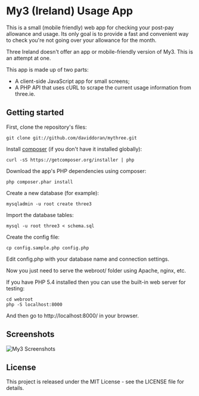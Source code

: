 # My3 (Ireland) Usage App

This is a small (mobile friendly) web app for checking your post-pay allowance and usage.
Its only goal is to provide a fast and convenient way to check you're not going over your allowance for the month.

Three Ireland doesn't offer an app or mobile-friendly version of My3. This is an attempt at one.

This app is made up of two parts:

- A client-side JavaScript app for small screens;
- A PHP API that uses cURL to scrape the current usage information from three.ie.

## Getting started

First, clone the repository's files:

    git clone git://github.com/daviddoran/mythree.git

Install [composer](http://getcomposer.org/) (if you don't have it installed globally):

    curl -sS https://getcomposer.org/installer | php

Download the app's PHP dependencies using composer:

    php composer.phar install

Create a new database (for example):

    mysqladmin -u root create three3

Import the database tables:

    mysql -u root three3 < schema.sql

Create the config file:

    cp config.sample.php config.php

Edit config.php with your database name and connection settings.

Now you just need to serve the webroot/ folder using Apache, nginx, etc.

If you have PHP 5.4 installed then you can use the built-in web server for testing:

    cd webroot
    php -S localhost:8000

And then go to http://localhost:8000/ in your browser.

## Screenshots

![My3 Screenshots](http://daviddoran.github.com/mythree/screenshots.png "My3 Screenshots")

## License

This project is released under the MIT License - see the LICENSE file for details.